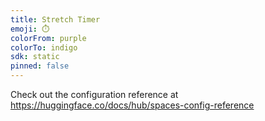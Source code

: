 ```yaml
---
title: Stretch Timer
emoji: ⏱️
colorFrom: purple
colorTo: indigo
sdk: static
pinned: false
---
```


Check out the configuration reference at https://huggingface.co/docs/hub/spaces-config-reference
